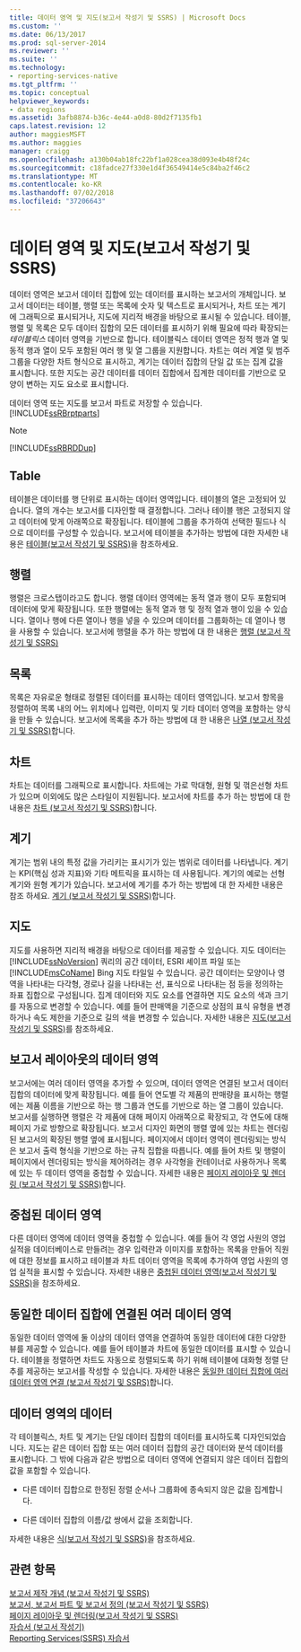 ```yaml
---
title: 데이터 영역 및 지도(보고서 작성기 및 SSRS) | Microsoft Docs
ms.custom: ''
ms.date: 06/13/2017
ms.prod: sql-server-2014
ms.reviewer: ''
ms.suite: ''
ms.technology:
- reporting-services-native
ms.tgt_pltfrm: ''
ms.topic: conceptual
helpviewer_keywords:
- data regions
ms.assetid: 3afb8874-b36c-4e44-a0d8-80d2f7135fb1
caps.latest.revision: 12
author: maggiesMSFT
ms.author: maggies
manager: craigg
ms.openlocfilehash: a130b04ab18fc22bf1a028cea38d093e4b48f24c
ms.sourcegitcommit: c18fadce27f330e1d4f36549414e5c84ba2f46c2
ms.translationtype: MT
ms.contentlocale: ko-KR
ms.lasthandoff: 07/02/2018
ms.locfileid: "37206643"
---
```

# <a name="data-regions-and-maps-report-builder-and-ssrs"></a>데이터 영역 및 지도(보고서 작성기 및 SSRS)
  데이터 영역은 보고서 데이터 집합에 있는 데이터를 표시하는 보고서의 개체입니다. 보고서 데이터는 테이블, 행렬 또는 목록에 숫자 및 텍스트로 표시되거나, 차트 또는 계기에 그래픽으로 표시되거나, 지도에 지리적 배경을 바탕으로 표시될 수 있습니다. 테이블, 행렬 및 목록은 모두 데이터 집합의 모든 데이터를 표시하기 위해 필요에 따라 확장되는 *테이블릭스* 데이터 영역을 기반으로 합니다. 테이블릭스 데이터 영역은 정적 행과 열 및 동적 행과 열이 모두 포함된 여러 행 및 열 그룹을 지원합니다. 차트는 여러 계열 및 범주 그룹을 다양한 차트 형식으로 표시하고, 계기는 데이터 집합의 단일 값 또는 집계 값을 표시합니다. 또한 지도는 공간 데이터를 데이터 집합에서 집계한 데이터를 기반으로 모양이 변하는 지도 요소로 표시합니다.  
  
 데이터 영역 또는 지도를 보고서 파트로 저장할 수 있습니다. [!INCLUDE[ssRBrptparts](../../includes/ssrbrptparts-md.md)]  
  
> [!NOTE]  
>  [!INCLUDE[ssRBRDDup](../../includes/ssrbrddup-md.md)]  
  
## <a name="table"></a>Table  
 테이블은 데이터를 행 단위로 표시하는 데이터 영역입니다. 테이블의 열은 고정되어 있습니다. 열의 개수는 보고서를 디자인할 때 결정합니다. 그러나 테이블 행은 고정되지 않고 데이터에 맞게 아래쪽으로 확장됩니다. 테이블에 그룹을 추가하여 선택한 필드나 식으로 데이터를 구성할 수 있습니다. 보고서에 테이블을 추가하는 방법에 대한 자세한 내용은 [테이블&#40;보고서 작성기 및 SSRS&#41;](tables-report-builder-and-ssrs.md)을 참조하세요.  
  
## <a name="matrix"></a>행렬  
 행렬은 크로스탭이라고도 합니다. 행렬 데이터 영역에는 동적 열과 행이 모두 포함되며 데이터에 맞게 확장됩니다. 또한 행렬에는 동적 열과 행 및 정적 열과 행이 있을 수 있습니다. 열이나 행에 다른 열이나 행을 넣을 수 있으며 데이터를 그룹화하는 데 열이나 행을 사용할 수 있습니다. 보고서에 행렬을 추가 하는 방법에 대 한 내용은 [행렬 &#40;보고서 작성기 및 SSRS&#41;](create-a-matrix-report-builder-and-ssrs.md)  
  
## <a name="list"></a>목록  
 목록은 자유로운 형태로 정렬된 데이터를 표시하는 데이터 영역입니다. 보고서 항목을 정렬하여 목록 내의 어느 위치에나 입력란, 이미지 및 기타 데이터 영역을 포함하는 양식을 만들 수 있습니다. 보고서에 목록을 추가 하는 방법에 대 한 내용은 [나열 &#40;보고서 작성기 및 SSRS&#41;](create-invoices-and-forms-with-lists-report-builder-and-ssrs.md)합니다.  
  
## <a name="chart"></a>차트  
 차트는 데이터를 그래픽으로 표시합니다. 차트에는 가로 막대형, 원형 및 꺾은선형 차트가 있으며 이외에도 많은 스타일이 지원됩니다. 보고서에 차트를 추가 하는 방법에 대 한 내용은 [차트 &#40;보고서 작성기 및 SSRS&#41;](charts-report-builder-and-ssrs.md)합니다.  
  
## <a name="gauge"></a>계기  
 계기는 범위 내의 특정 값을 가리키는 표시기가 있는 범위로 데이터를 나타냅니다. 계기는 KPI(핵심 성과 지표)와 기타 메트릭을 표시하는 데 사용됩니다. 계기의 예로는 선형 계기와 원형 계기가 있습니다. 보고서에 계기를 추가 하는 방법에 대 한 자세한 내용은 참조 하세요. [계기 &#40;보고서 작성기 및 SSRS&#41;](gauges-report-builder-and-ssrs.md)합니다.  
  
## <a name="map"></a>지도  
 지도를 사용하면 지리적 배경을 바탕으로 데이터를 제공할 수 있습니다. 지도 데이터는 [!INCLUDE[ssNoVersion](../../includes/ssnoversion-md.md)] 쿼리의 공간 데이터, ESRI 셰이프 파일 또는 [!INCLUDE[msCoName](../../includes/msconame-md.md)] Bing 지도 타일일 수 있습니다. 공간 데이터는 모양이나 영역을 나타내는 다각형, 경로나 길을 나타내는 선, 표식으로 나타내는 점 등을 정의하는 좌표 집합으로 구성됩니다. 집계 데이터와 지도 요소를 연결하면 지도 요소의 색과 크기를 자동으로 변경할 수 있습니다. 예를 들어 판매액을 기준으로 상점의 표식 유형을 변경하거나 속도 제한을 기준으로 길의 색을 변경할 수 있습니다. 자세한 내용은 [지도&#40;보고서 작성기 및 SSRS&#41;](maps-report-builder-and-ssrs.md)를 참조하세요.  
  
## <a name="data-regions-in-the-report-layout"></a>보고서 레이아웃의 데이터 영역  
 보고서에는 여러 데이터 영역을 추가할 수 있으며, 데이터 영역은 연결된 보고서 데이터 집합의 데이터에 맞게 확장됩니다. 예를 들어 연도별 각 제품의 판매량을 표시하는 행렬에는 제품 이름을 기반으로 하는 행 그룹과 연도를 기반으로 하는 열 그룹이 있습니다. 보고서를 실행하면 행렬은 각 제품에 대해 페이지 아래쪽으로 확장되고, 각 연도에 대해 페이지 가로 방향으로 확장됩니다. 보고서 디자인 화면의 행렬 옆에 있는 차트는 렌더링된 보고서의 확장된 행렬 옆에 표시됩니다. 페이지에서 데이터 영역이 렌더링되는 방식은 보고서 출력 형식을 기반으로 하는 규칙 집합을 따릅니다. 예를 들어 차트 및 행렬이 페이지에서 렌더링되는 방식을 제어하려는 경우 사각형을 컨테이너로 사용하거나 목록에 있는 두 데이터 영역을 중첩할 수 있습니다. 자세한 내용은 [페이지 레이아웃 및 렌더링 &#40;보고서 작성기 및 SSRS&#41;](page-layout-and-rendering-report-builder-and-ssrs.md)합니다.  
  
## <a name="nested-data-regions"></a>중첩된 데이터 영역  
 다른 데이터 영역에 데이터 영역을 중첩할 수 있습니다. 예를 들어 각 영업 사원의 영업 실적을 데이터베이스로 만들려는 경우 입력란과 이미지를 포함하는 목록을 만들어 직원에 대한 정보를 표시하고 테이블과 차트 데이터 영역을 목록에 추가하여 영업 사원의 영업 실적을 표시할 수 있습니다. 자세한 내용은 [중첩된 데이터 영역&#40;보고서 작성기 및 SSRS&#41;](nested-data-regions-report-builder-and-ssrs.md)을 참조하세요.  
  
## <a name="multiple-data-regions-linked-to-the-same-dataset"></a>동일한 데이터 집합에 연결된 여러 데이터 영역  
 동일한 데이터 영역에 둘 이상의 데이터 영역을 연결하여 동일한 데이터에 대한 다양한 뷰를 제공할 수 있습니다. 예를 들어 테이블과 차트에 동일한 데이터를 표시할 수 있습니다. 테이블을 정렬하면 차트도 자동으로 정렬되도록 하기 위해 테이블에 대화형 정렬 단추를 제공하는 보고서를 작성할 수 있습니다. 자세한 내용은 [동일한 데이터 집합에 여러 데이터 영역 연결 &#40;보고서 작성기 및 SSRS&#41;](linking-multiple-data-regions-to-the-same-dataset-report-builder-and-ssrs.md)합니다.  
  
## <a name="data-for-a-data-region"></a>데이터 영역의 데이터  
 각 테이블릭스, 차트 및 계기는 단일 데이터 집합의 데이터를 표시하도록 디자인되었습니다. 지도는 같은 데이터 집합 또는 여러 데이터 집합의 공간 데이터와 분석 데이터를 표시합니다. 그 밖에 다음과 같은 방법으로 데이터 영역에 연결되지 않은 데이터 집합의 값을 포함할 수 있습니다.  
  
-   다른 데이터 집합으로 한정된 정렬 순서나 그룹화에 종속되지 않은 값을 집계합니다.  
  
-   다른 데이터 집합의 이름/값 쌍에서 값을 조회합니다.  
  
 자세한 내용은 [식&#40;보고서 작성기 및 SSRS&#41;](expressions-report-builder-and-ssrs.md)을 참조하세요.  
  
## <a name="see-also"></a>관련 항목  
 [보고서 제작 개념 &#40;보고서 작성기 및 SSRS&#41;](report-authoring-concepts-report-builder-and-ssrs.md)   
 [보고서, 보고서 파트 및 보고서 정의 &#40;보고서 작성기 및 SSRS&#41;](reports-report-parts-and-report-definitions-report-builder-and-ssrs.md)   
 [페이지 레이아웃 및 렌더링&#40;보고서 작성기 및 SSRS&#41;](page-layout-and-rendering-report-builder-and-ssrs.md)   
 [자습서 &#40;보고서 작성기&#41;](../report-builder-tutorials.md)   
 [Reporting Services&#40;SSRS&#41; 자습서](../reporting-services-tutorials-ssrs.md)  
  
  
